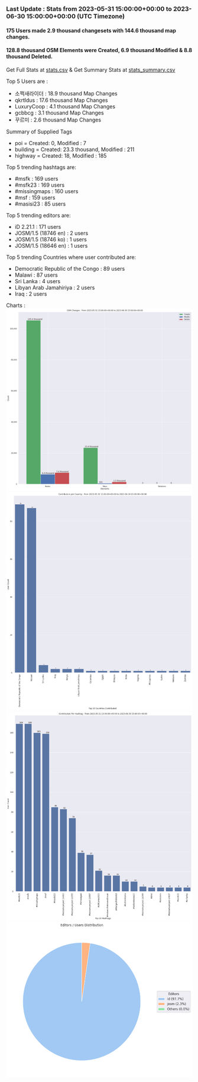 ### Last Update : Stats from 2023-05-31 15:00:00+00:00 to 2023-06-30 15:00:00+00:00 (UTC Timezone)

#### 175 Users made 2.9 thousand changesets with 144.6 thousand map changes.
#### 128.8 thousand OSM Elements were Created, 6.9 thousand Modified & 8.8 thousand Deleted.
Get Full Stats at [stats.csv](/msfk/2023/6/stats.csv)
 & Get Summary Stats at [stats_summary.csv](/msfk/2023/6/stats_summary.csv)

Top 5 Users are : 
- 소쩍새라이더 : 18.9 thousand Map Changes
- qkrtldus : 17.6 thousand Map Changes
- LuxuryCoop : 4.1 thousand Map Changes
- gcbbcg : 3.1 thousand Map Changes
- 꾸르미 : 2.6 thousand Map Changes

Summary of Supplied Tags
- poi = Created: 0, Modified : 7
- building = Created: 23.3 thousand, Modified : 211
- highway = Created: 18, Modified : 185


Top 5 trending hashtags are:
- #msfk : 169 users
- #msfk23 : 169 users
- #missingmaps : 160 users
- #msf : 159 users
- #masisi23 : 85 users


Top 5 trending editors are:
- iD 2.21.1 : 171 users
- JOSM/1.5 (18746 en) : 2 users
- JOSM/1.5 (18746 ko) : 1 users
- JOSM/1.5 (18646 en) : 1 users


Top 5 trending Countries where user contributed are:
- Democratic Republic of the Congo : 89 users
- Malawi : 87 users
- Sri Lanka : 4 users
- Libyan Arab Jamahiriya : 2 users
- Iraq : 2 users


 Charts : 
![Alt text](./stats_osm_changes.png) 
![Alt text](./stats_users_per_country.png) 
![Alt text](./stats_users_per_hashtag.png) 
![Alt text](./stats_editors_pie_chart.png) 
